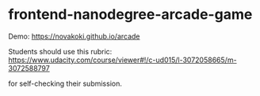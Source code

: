 frontend-nanodegree-arcade-game
===============================
Demo: <https://novakoki.github.io/arcade>

Students should use this rubric: https://www.udacity.com/course/viewer#!/c-ud015/l-3072058665/m-3072588797

for self-checking their submission.
